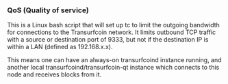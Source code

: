 ### QoS (Quality of service) ###

This is a Linux bash script that will set up tc to limit the outgoing bandwidth for connections to the Transurfcoin network. It limits outbound TCP traffic with a source or destination port of 9333, but not if the destination IP is within a LAN (defined as 192.168.x.x).

This means one can have an always-on transurfcoind instance running, and another local transurfcoind/transurfcoin-qt instance which connects to this node and receives blocks from it.
